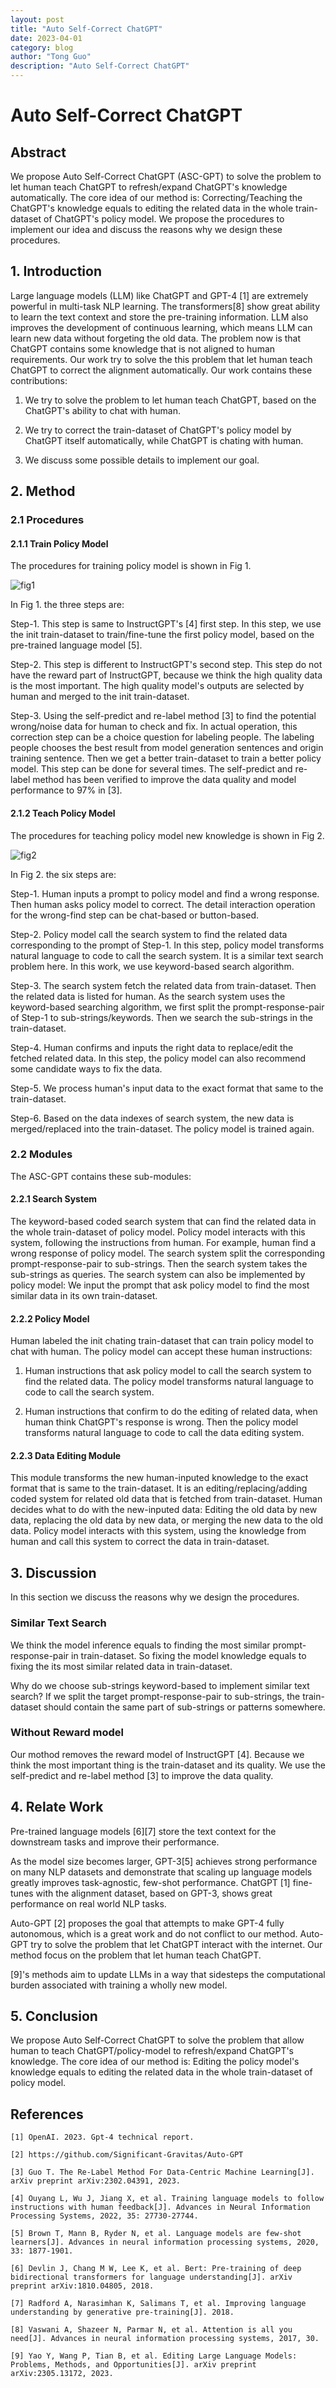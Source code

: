 ```yaml
---
layout: post
title: "Auto Self-Correct ChatGPT"
date: 2023-04-01
category: blog
author: "Tong Guo"
description: "Auto Self-Correct ChatGPT"
---
```

# Auto Self-Correct ChatGPT

## Abstract

We propose Auto Self-Correct ChatGPT (ASC-GPT) to solve the problem to let human teach ChatGPT to refresh/expand ChatGPT's knowledge automatically. 
The core idea of our method is: Correcting/Teaching the ChatGPT's knowledge equals to editing the related data in the whole train-dataset of ChatGPT's policy model.
We propose the procedures to implement our idea and discuss the reasons why we design these procedures.


## 1. Introduction

Large language models (LLM) like ChatGPT and GPT-4 [1] are extremely powerful in multi-task NLP learning.
The transformers[8] show great ability to learn the text context and store the pre-training information.
LLM also improves the development of continuous learning, which means LLM can learn new data without forgeting the old data.
The problem now is that ChatGPT contains some knowledge that is not aligned to human requirements. 
Our work try to solve the this problem that let human teach ChatGPT to correct the alignment automatically.
Our work contains these contributions:

1. We try to solve the problem to let human teach ChatGPT, based on the ChatGPT's ability to chat with human.

2. We try to correct the train-dataset of ChatGPT's policy model by ChatGPT itself automatically, while ChatGPT is chating with human.

3. We discuss some possible details to implement our goal.


## 2. Method

### 2.1 Procedures

#### 2.1.1 Train Policy Model 

The procedures for training policy model is shown in Fig 1. 

![fig1](/assets/png/self-correct-chatgpt/fig1.png)

In Fig 1. the three steps are:

Step-1. This step is same to InstructGPT's [4] first step. In this step, we use the init train-dataset to train/fine-tune the first policy model, based on the pre-trained language model [5]. 

Step-2. This step is different to InstructGPT's second step. This step do not have the reward part of InstructGPT, because we think the high quality data is the most important. The high quality model's outputs are selected by human and merged to the init train-dataset.

Step-3. Using the self-predict and re-label method [3] to find the potential wrong/noise data for human to check and fix. In actual operation, this correction step can be a choice question for labeling people. The labeling people chooses the best result from model generation sentences and origin training sentence. Then we get a better train-dataset to train a better policy model. This step can be done for several times. The self-predict and re-label method has been verified to improve the data quality and model performance to 97% in [3].

#### 2.1.2 Teach Policy Model 

The procedures for teaching policy model new knowledge is shown in Fig 2.

![fig2](/assets/png/self-correct-chatgpt/fig2.png)

In Fig 2. the six steps are:

Step-1. Human inputs a prompt to policy model and find a wrong response. Then human asks policy model to correct. The detail interaction operation for the wrong-find step can be chat-based or button-based.

Step-2. Policy model call the search system to find the related data corresponding to the prompt of Step-1. In this step, policy model transforms natural language to code to call the search system. 
It is a similar text search problem here. In this work, we use keyword-based search algorithm.

Step-3. The search system fetch the related data from train-dataset. 
Then the related data is listed for human. 
As the search system uses the keyword-based searching algorithm, we first split the prompt-response-pair of Step-1 to sub-strings/keywords. Then we search the sub-strings in the train-dataset. 

Step-4. Human confirms and inputs the right data to replace/edit the fetched related data. In this step, the policy model can also recommend some candidate ways to fix the data.

Step-5. We process human's input data to the exact format that same to the train-dataset.

Step-6. Based on the data indexes of search system, the new data is merged/replaced into the train-dataset. The policy model is trained again.

### 2.2 Modules

The ASC-GPT contains these sub-modules:

#### 2.2.1 Search System

The keyword-based coded search system that can find the related data in the whole train-dataset of policy model. 
Policy model interacts with this system, following the instructions from human. 
For example, human find a wrong response of policy model. The search system split the corresponding prompt-response-pair to sub-strings. Then the search system takes the sub-strings as queries.
The search system can also be implemented by policy model: We input the prompt that ask policy model to find the most similar data in its own train-dataset.

#### 2.2.2 Policy Model 

Human labeled the init chating train-dataset that can train policy model to chat with human. The policy model can accept these human instructions: 

1. Human instructions that ask policy model to call the search system to find the related data. The policy model transforms natural language to code to call the search system.

2. Human instructions that confirm to do the editing of related data, when human think ChatGPT's response is wrong. Then the policy model transforms natural language to code to call the data editing system.


#### 2.2.3 Data Editing Module
This module transforms the new human-inputed knowledge to the exact format that is same to the train-dataset.
It is an editing/replacing/adding coded system for related old data that is fetched from train-dataset. 
Human decides what to do with the new-inputed data: Editing the old data by new data, replacing the old data by new data, or merging the new data to the old data.
Policy model interacts with this system, using the knowledge from human and call this system to correct the data in train-dataset.

## 3. Discussion

In this section we discuss the reasons why we design the procedures.

### Similar Text Search

We think the model inference equals to finding the most similar prompt-response-pair in train-dataset. 
So fixing the model knowledge equals to fixing the its most similar related data in train-dataset.

Why do we choose sub-strings keyword-based to implement similar text search? 
If we split the target prompt-response-pair to sub-strings, the train-dataset should contain the same part of sub-strings or patterns somewhere.

### Without Reward model 

Our mothod removes the reward model of InstructGPT [4]. Because we think the most important thing is the train-dataset and its quality. 
We use the self-predict and re-label method [3] to improve the data quality.

## 4. Relate Work

Pre-trained language models [6][7] store the text context for the downstream tasks and improve their performance. 

As the model size becomes larger, GPT-3[5] achieves strong performance on many NLP datasets and demonstrate that scaling up language models greatly improves task-agnostic, few-shot performance.
ChatGPT [1] fine-tunes with the alignment dataset, based on GPT-3, shows great performance on real world NLP tasks.

Auto-GPT [2] proposes the goal that attempts to make GPT-4 fully autonomous, which is a great work and do not conflict to our method.
Auto-GPT try to solve the problem that let ChatGPT interact with the internet. Our method focus on the problem that let human teach ChatGPT. 

[9]'s methods aim to update LLMs in a way that sidesteps the computational burden associated with training a wholly new model.

## 5. Conclusion

We propose Auto Self-Correct ChatGPT to solve the problem that allow human to teach ChatGPT/policy-model to refresh/expand ChatGPT's knowledge.
The core idea of our method is: Editing the policy model's knowledge equals to editing the related data in the whole train-dataset of policy model.

## References

```
[1] OpenAI. 2023. Gpt-4 technical report.

[2] https://github.com/Significant-Gravitas/Auto-GPT

[3] Guo T. The Re-Label Method For Data-Centric Machine Learning[J]. arXiv preprint arXiv:2302.04391, 2023.

[4] Ouyang L, Wu J, Jiang X, et al. Training language models to follow instructions with human feedback[J]. Advances in Neural Information Processing Systems, 2022, 35: 27730-27744.

[5] Brown T, Mann B, Ryder N, et al. Language models are few-shot learners[J]. Advances in neural information processing systems, 2020, 33: 1877-1901.

[6] Devlin J, Chang M W, Lee K, et al. Bert: Pre-training of deep bidirectional transformers for language understanding[J]. arXiv preprint arXiv:1810.04805, 2018.

[7] Radford A, Narasimhan K, Salimans T, et al. Improving language understanding by generative pre-training[J]. 2018.

[8] Vaswani A, Shazeer N, Parmar N, et al. Attention is all you need[J]. Advances in neural information processing systems, 2017, 30.

[9] Yao Y, Wang P, Tian B, et al. Editing Large Language Models: Problems, Methods, and Opportunities[J]. arXiv preprint arXiv:2305.13172, 2023.
```

 
